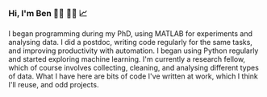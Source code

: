 ### Hi, I'm Ben :man_technologist:	:man_scientist: :chart_with_upwards_trend:

I began programming during my PhD, using MATLAB for experiments and analysing data. I did a postdoc, writing code regularly for the same tasks, and improving productivity with automation. I began using Python regularly and started exploring machine learning. I'm currently a research fellow, which of course involves collecting, cleaning, and analysing different types of data. What I have here are bits of code I've written at work, which I think I'll reuse, and odd projects.
